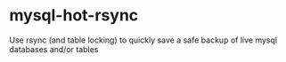 mysql-hot-rsync
===============

Use rsync (and table locking) to quickly save a safe backup of live mysql databases and/or tables
